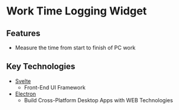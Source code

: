 # Work Time Logging Widget

## Features

- Measure the time from start to finish of PC work

## Key Technologies

- [Svelte](https://svelte.dev/)
  - Front-End UI Framework
- [Electron](https://www.electronjs.org/)
  - Build Cross-Platform Desktop Apps with WEB Technologies
